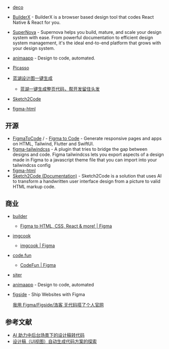 

- [deco](https://deco-preview.jd.com/)
- [BuilderX](https://builderx.io/) - BuilderX is a browser based design tool that codes React Native & React for you.
- [SuperNova](https://www.supernova.io/) - Supernova helps you build, mature, and scale your design system with ease. From powerful documentation to efficient design system management, it's the ideal end-to-end platform that grows with your design system.
- [animaapp](https://www.animaapp.com/) - Design to code, automated.
- [Picasso](https://github.com/wuba/Picasso)
- [蓝湖设计图一键生成](https://lanhuapp.com/dds?edm&utm_source=lanhu&utm_medium=mail&utm_campaign=dds&utm_term=20211129)

    - [蓝湖一键生成整页代码，帮开发留住头发](https://zhuanlan.zhihu.com/p/355970754)

- [Sketch2Code](https://sketch2code.azurewebsites.net/)
- [figma-html](https://github.com/BuilderIO/figma-html)

## 开源

- [FigmaToCode](https://github.com/bernaferrari/FigmaToCode) / - [Figma to Code](https://www.figma.com/community/plugin/842128343887142055/Figma-to-Code-(HTML%2C-Tailwind%2C-Flutter%2C-SwiftUI)) - Generate responsive pages and apps on HTML, Tailwind, Flutter and SwiftUI.
- [figma-tailwindcss](https://github.com/jan-dh/figma-tailwindcss/) - A plugin that tries to bridge the gap between designs and code. Figma tailwindcss lets you export aspects of a design made in Figma to a javascript theme file that you can import into your tailwindcss config
- [figma-html](https://github.com/BuilderIO/figma-html)
- [Sketch2Code (Documentation)](https://github.com/Microsoft/ailab/tree/master/Sketch2Code) - Sketch2Code is a solution that uses AI to transform a handwritten user interface design from a picture to valid HTML markup code.

## 商业

- [builder](https://builder.io/)

    - [Figma to HTML, CSS, React & more! | Figma](https://www.figma.com/community/plugin/747985167520967365/Figma-to-HTML%2C-CSS%2C-React-%26-more!)

- [imgcook](https://www.imgcook.com)

    - [imgcook | Figma](https://www.figma.com/community/plugin/951438743886938495/imgcook)

- [code.fun](https://code.fun/)

    - [CodeFun | Figma](https://www.figma.com/community/plugin/1061186349406580230/CodeFun)

- [siter](https://app.siter.io/)
- [animaapp](https://www.animaapp.com/) - Design to code, automated
- [figside](https://figside.com/) - Ship Websites with Figma

    [我用 Figma/Figside/浩客 无代码搭了个人官网](https://sspai.com/post/78088)

## 参考文献

- [AI 助力中后台场景下的设计稿转代码](https://zhuanlan.zhihu.com/p/100806362)
- [设计稿（UI视图）自动生成代码方案的探索](https://tech.meituan.com/2021/03/25/ui2dsl-dsl2code.html)
